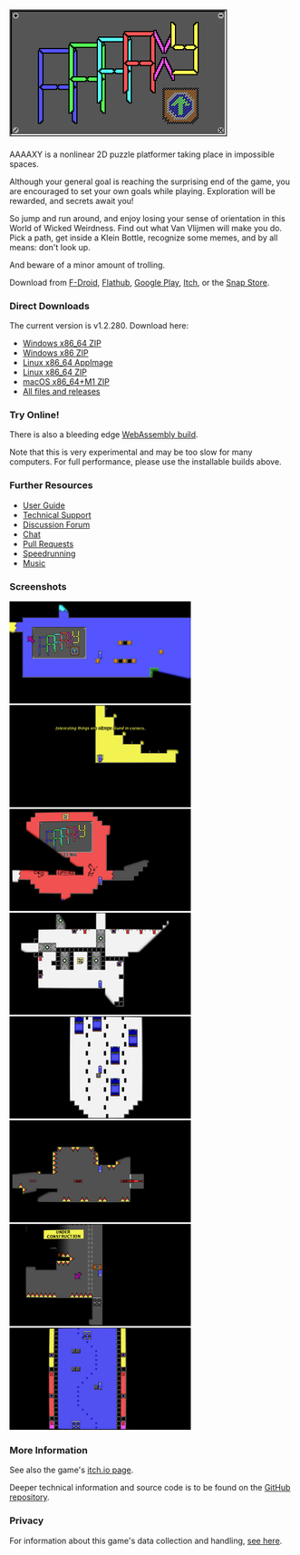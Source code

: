 ## ![AAAAXY](logo.png)

AAAAXY is a nonlinear 2D puzzle platformer taking place in impossible
spaces.

Although your general goal is reaching the surprising end of the game,
you are encouraged to set your own goals while playing. Exploration will
be rewarded, and secrets await you\!

So jump and run around, and enjoy losing your sense of orientation in
this World of Wicked Weirdness. Find out what Van Vlijmen will make you
do. Pick a path, get inside a Klein Bottle, recognize some memes, and by
all means: don't look up.

And beware of a minor amount of trolling.

Download from
[F-Droid](https://f-droid.org/en/packages/io.github.divverent.aaaaxy/),
[Flathub](https://flathub.org/apps/details/io.github.divverent.aaaaxy),
[Google
Play](https://play.google.com/store/apps/details?id=io.github.divverent.aaaaxy),
[Itch](https://divverent.itch.io/aaaaxy), or the [Snap
Store](https://snapcraft.io/aaaaxy).

### Direct Downloads

<!-- BEGIN DOWNLOAD LINKS TEMPLATE
The current version is VERSION. Download here:

  - [Windows x86_64 ZIP](https://github.com/divVerent/aaaaxy/releases/download/VERSION/aaaaxy-windows-amd64-VERSION.zip)
  - [Windows x86 ZIP](https://github.com/divVerent/aaaaxy/releases/download/VERSION/aaaaxy-windows-386-VERSION.zip)
  - [Linux x86_64 AppImage](https://github.com/divVerent/aaaaxy/releases/download/VERSION/AAAAXY-x86_64.AppImage)
  - [Linux x86_64 ZIP](https://github.com/divVerent/aaaaxy/releases/download/VERSION/aaaaxy-linux-amd64-VERSION.zip)
  - [macOS x86_64+M1 ZIP](https://github.com/divVerent/aaaaxy/releases/download/VERSION/aaaaxy-darwin-VERSION.zip)
  - [All files and releases](https://github.com/divVerent/aaaaxy/releases)
END DOWNLOAD LINKS TEMPLATE -->

<!-- BEGIN DOWNLOAD LINKS -->

The current version is v1.2.280. Download here:

  - [Windows x86\_64
    ZIP](https://github.com/divVerent/aaaaxy/releases/download/v1.2.280/aaaaxy-windows-amd64-v1.2.280.zip)
  - [Windows x86
    ZIP](https://github.com/divVerent/aaaaxy/releases/download/v1.2.280/aaaaxy-windows-386-v1.2.280.zip)
  - [Linux x86\_64
    AppImage](https://github.com/divVerent/aaaaxy/releases/download/v1.2.280/AAAAXY-x86_64.AppImage)
  - [Linux x86\_64
    ZIP](https://github.com/divVerent/aaaaxy/releases/download/v1.2.280/aaaaxy-linux-amd64-v1.2.280.zip)
  - [macOS x86\_64+M1
    ZIP](https://github.com/divVerent/aaaaxy/releases/download/v1.2.280/aaaaxy-darwin-v1.2.280.zip)
  - [All files and
    releases](https://github.com/divVerent/aaaaxy/releases)

<!-- END DOWNLOAD LINKS -->

### Try Online\!

There is also a bleeding edge [WebAssembly
build](https://rm.cloudns.org/aaaaxy/current/aaaaxy.html).

Note that this is very experimental and may be too slow for many
computers. For full performance, please use the installable builds
above.

### Further Resources

  - [User Guide](userguide.md)
  - [Technical Support](https://github.com/divVerent/aaaaxy/issues)
  - [Discussion Forum](https://github.com/divVerent/aaaaxy/discussions)
  - [Chat](https://matrix.to/#/#aaaaxy:matrix.org)
  - [Pull Requests](https://github.com/divVerent/aaaaxy/pulls)
  - [Speedrunning](speedrunning.md)
  - [Music](music.md)

### Screenshots

[![shot1](screenshots/shot1.jpg)](https://raw.githubusercontent.com/divVerent/aaaaxy/main/docs/screenshots/shot1.png)
[![shot2](screenshots/shot2.jpg)](https://raw.githubusercontent.com/divVerent/aaaaxy/main/docs/screenshots/shot2.png)
[![shot3](screenshots/shot3.jpg)](https://raw.githubusercontent.com/divVerent/aaaaxy/main/docs/screenshots/shot3.png)
[![shot4](screenshots/shot4.jpg)](https://raw.githubusercontent.com/divVerent/aaaaxy/main/docs/screenshots/shot4.png)
[![shot5](screenshots/shot5.jpg)](https://raw.githubusercontent.com/divVerent/aaaaxy/main/docs/screenshots/shot5.png)
[![shot6](screenshots/shot6.jpg)](https://raw.githubusercontent.com/divVerent/aaaaxy/main/docs/screenshots/shot6.png)
[![shot7](screenshots/shot7.jpg)](https://raw.githubusercontent.com/divVerent/aaaaxy/main/docs/screenshots/shot7.png)
[![shot8](screenshots/shot8.jpg)](https://raw.githubusercontent.com/divVerent/aaaaxy/main/docs/screenshots/shot8.png)

### More Information

See also the game's [itch.io page](https://divVerent.itch.io/aaaaxy).

Deeper technical information and source code is to be found on the
[GitHub repository](https://github.com/divVerent/aaaaxy).

### Privacy

For information about this game's data collection and handling, [see
here](privacy.md).
